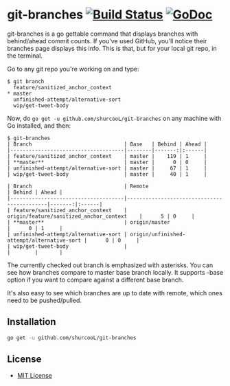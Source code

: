 # git-branches [![Build Status](https://travis-ci.org/shurcooL/git-branches.svg?branch=master)](https://travis-ci.org/shurcooL/git-branches) [![GoDoc](https://godoc.org/github.com/shurcooL/git-branches?status.svg)](https://godoc.org/github.com/shurcooL/git-branches)

git-branches is a go gettable command that displays branches with behind/ahead commit counts. If you've used GitHub, you'll notice their branches page displays this info. This is that, but for your local git repo, in the terminal.

Go to any git repo you're working on and type:

```
$ git branch
  feature/sanitized_anchor_context
* master
  unfinished-attempt/alternative-sort
  wip/get-tweet-body
```

Now, do `go get -u github.com/shurcooL/git-branches` on any machine with Go installed, and then:

```
$ git-branches
| Branch                              | Base   | Behind | Ahead |
|-------------------------------------|--------|-------:|:------|
| feature/sanitized_anchor_context    | master |    119 | 1     |
| **master**                          | master |      0 | 0     |
| unfinished-attempt/alternative-sort | master |     67 | 1     |
| wip/get-tweet-body                  | master |     40 | 1     |

| Branch                              | Remote                                     | Behind | Ahead |
|-------------------------------------|--------------------------------------------|-------:|:------|
| feature/sanitized_anchor_context    | origin/feature/sanitized_anchor_context    |      5 | 0     |
| **master**                          | origin/master                              |      0 | 1     |
| unfinished-attempt/alternative-sort | origin/unfinished-attempt/alternative-sort |      0 | 0     |
| wip/get-tweet-body                  |                                            |        |       |
```

The currently checked out branch is emphasized with asterisks. You can see how branches compare to master base branch locally. It supports -base option if you want to compare against a different base branch.

It's also easy to see which branches are up to date with remote, which ones need to be pushed/pulled.

Installation
------------

```bash
go get -u github.com/shurcooL/git-branches
```

License
-------

-	[MIT License](https://opensource.org/licenses/mit-license.php)
